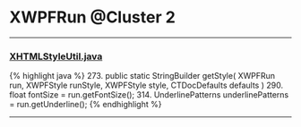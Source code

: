 # XWPFRun @Cluster 2

***

### [XHTMLStyleUtil.java](https://searchcode.com/codesearch/view/12208720/)
{% highlight java %}
273. public static StringBuilder getStyle( XWPFRun run, XWPFStyle runStyle, XWPFStyle style, CTDocDefaults defaults )
290.     float fontSize = run.getFontSize();
314.     UnderlinePatterns underlinePatterns = run.getUnderline();
{% endhighlight %}

***

